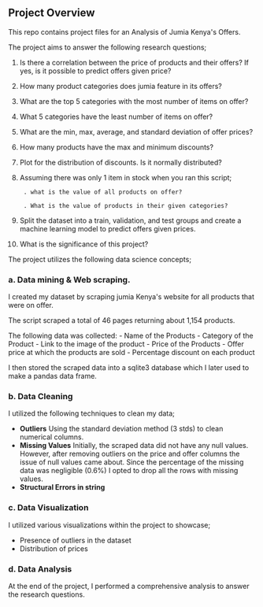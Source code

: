 ## Project Overview

This repo contains project files for an Analysis of Jumia Kenya's Offers. 

The project aims to answer the following research questions;

1. Is there a correlation between the price of products and their offers? If yes, is it possible to predict offers given price?
2. How many product categories does jumia feature in its offers?
3. What are the top 5 categories with the most number of items on offer?
4. What 5 categories have the least number of items on offer?
5. What are the min, max, average, and standard deviation of offer prices?
6. How many products have the max and minimum discounts?
7. Plot for the distribution of discounts. Is it normally distributed?
8. Assuming there was only 1 item in stock when you ran this script;

        . what is the value of all products on offer?

        . What is the value of products in their given categories? 
        
9. Split the dataset into a train, validation, and test groups and create a machine learning model to predict offers given prices.
10. What is the significance of this project?


The project utilizes the following data science concepts;

### a. Data mining & Web scraping.

I created my dataset by scraping jumia Kenya's website for all products that were on offer.

The script scraped a total of 46 pages returning about 1,154 products.

The following data was collected:
    - Name of the Products
    - Category of the Product
    - Link to the image of the product
    - Price of the Products
    - Offer price at which the products are sold
    - Percentage discount on each product

I then stored the scraped data into a sqlite3 database which I later used to make a pandas data frame.

### b. Data Cleaning

I utilized the following techniques to clean my data;

- <b>Outliers</b>
Using the standard deviation method (3 stds) to clean numerical columns.
- <b>Missing Values</b>
Initially, the scraped data did not have any null values. However, after removing outliers on the price and offer columns the issue of null values came about.
Since the percentage of the missing data was negligible (0.6%) I opted to drop all the rows with missing values.
- <b>Structural Errors in string</b>

### c. Data Visualization

I utilized various visualizations within the project to showcase;
 - Presence of outliers in the dataset
 - Distribution of prices

### d. Data Analysis

At the end of the project, I performed a comprehensive analysis to answer the research questions.



